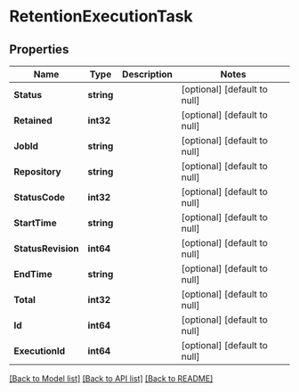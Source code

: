 # RetentionExecutionTask

## Properties
Name | Type | Description | Notes
------------ | ------------- | ------------- | -------------
**Status** | **string** |  | [optional] [default to null]
**Retained** | **int32** |  | [optional] [default to null]
**JobId** | **string** |  | [optional] [default to null]
**Repository** | **string** |  | [optional] [default to null]
**StatusCode** | **int32** |  | [optional] [default to null]
**StartTime** | **string** |  | [optional] [default to null]
**StatusRevision** | **int64** |  | [optional] [default to null]
**EndTime** | **string** |  | [optional] [default to null]
**Total** | **int32** |  | [optional] [default to null]
**Id** | **int64** |  | [optional] [default to null]
**ExecutionId** | **int64** |  | [optional] [default to null]

[[Back to Model list]](../README.md#documentation-for-models) [[Back to API list]](../README.md#documentation-for-api-endpoints) [[Back to README]](../README.md)


